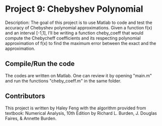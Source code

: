 # Project 9: Chebyshev Polynomial

Description: The goal of this project is to use Matlab to code and test the accuracy of Chebyshev polynomial approximations. Given a function f(x) and an interval [-1,1], I’ll be writing a function cheby_coeff that would compute the Chebycheff coefficients and its respecting polynomial approximation of f(x) to find the maximum error between the exact and the approximation.

## Compile/Run the code

The codes are written on Matlab. One can review it by opening "main.m" and run the functions "cheby_coeff.m" in the same folder.

## Contributors
This project is written by Haley Feng with the algorithm provided from textbook: Numerical Analysis, 10th Edition by Richard L. Burden, J. Douglas Faires, & Annette Burden.


